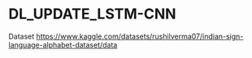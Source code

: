 # DL_UPDATE_LSTM-CNN
Dataset
https://www.kaggle.com/datasets/rushilverma07/indian-sign-language-alphabet-dataset/data
